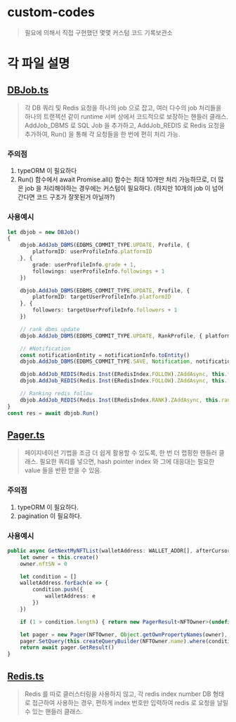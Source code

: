 # custom-codes
> 필요에 의해서 직접 구현했던 몇몇 커스텀 코드 기록보관소

# 각 파일 설명

## [DBJob.ts](https://github.com/MastProgs/custom-codes/blob/main/DBJob.ts)
> 각 DB 쿼리 및 Redis 요청을 하나의 job 으로 잡고, 여러 다수의 job 처리들을 하나의 트랜젝션 같이 runtime 서버 상에서 코드적으로 보장하는 핸들러 클래스.
> AddJob_DBMS 로 SQL Job 을 추가하고, AddJob_REDIS 로 Redis 요청을 추가하여, Run() 을 통해 각 요청들을 한 번에 편히 처리 가능.
### 주의점
1. typeORM 이 필요하다
2. Run() 함수에서 await Promise.all() 함수는 최대 10개만 처리 가능하므로, 더 많은 job 을 처리해야하는 경우에는 커스텀이 필요하다. (하지만 10개의 job 이 넘어간다면 코드 구조가 잘못된거 아닐까?)
### 사용예시
```typescript
let dbjob = new DBJob()
{
    dbjob.AddJob_DBMS(EDBMS_COMMIT_TYPE.UPDATE, Profile, {
        platformID: userProfileInfo.platformID
    }, {
        grade: userProfileInfo.grade + 1,
        followings: userProfileInfo.followings + 1
    })

    dbjob.AddJob_DBMS(EDBMS_COMMIT_TYPE.UPDATE, Profile, {
        platformID: targetUserProfileInfo.platformID
    }, {
        followers: targetUserProfileInfo.followers + 1
    })

    // rank dbms update
    dbjob.AddJob_DBMS(EDBMS_COMMIT_TYPE.UPDATE, RankProfile, { platformID: targetUserProfileInfo.platformID }, { follow: targetUserProfileInfo.followers + 1 })

    // #Notification
    const notificationEntity = notificationInfo.toEntity()
    dbjob.AddJob_DBMS(EDBMS_COMMIT_TYPE.SAVE, Notification, notificationEntity)

    dbjob.AddJob_REDIS(Redis.Inst(ERedisIndex.FOLLOW).ZAddAsync, this.followingsRedis.GetRedisKey_Followings() + platformID, Number(currentUTCTime().format('YYYYMMDDHHMMSS')), targetPlatformID)
    dbjob.AddJob_REDIS(Redis.Inst(ERedisIndex.FOLLOW).ZAddAsync, this.followingsRedis.GetRedisKey_Followers() + targetPlatformID, Number(currentUTCTime().format('YYYYMMDDHHMMSS')), platformID)

    // Ranking redis follow
    dbjob.AddJob_REDIS(Redis.Inst(ERedisIndex.RANK).ZAddAsync, this.rankService.GetRedisKey_Follow(), "INCR", 1, targetUserProfileInfo.platformID)
}
const res = await dbjob.Run()
```

## [Pager.ts](https://github.com/MastProgs/custom-codes/blob/main/Pager.ts)
> 페이지네이션 기법을 조금 더 쉽게 활용할 수 있도록, 한 번 더 랩핑한 핸들러 클래스.
> 필요한 쿼리를 넣으면, hash pointer index 와 그에 대응대는 필요한 value 들을 반환 받을 수 있음.

### 주의점
1. typeORM 이 필요하다.
2. pagination 이 필요하다.

### 사용예시
```typescript
public async GetNextMyNFTList(walletAddress: WALLET_ADDR[], afterCursor: string) {
    let owner = this.create()
    owner.nftSN = 0

    let condition = []
    walletAddress.forEach(e => {
        condition.push({
            walletAddress: e
        })
    })

    if (1 > condition.length) { return new PagerResult<NFTOwner>(undefined, "", true) }

    let pager = new Pager(NFTOwner, Object.getOwnPropertyNames(owner), afterCursor, 50)
    pager.SetQuery(this.createQueryBuilder(NFTOwner.name).where(condition))
    return await pager.GetResult()
}
```

## [Redis.ts](https://github.com/MastProgs/custom-codes/blob/main/Redis.ts)
> Redis 를 따로 클러스터링을 사용하지 않고, 각 redis index number DB 형태로 접근하여 사용하는 경우, 편하게 index 번호만 입력하여 redis 로 요청을 날릴 수 있는 핸들러 클래스.

